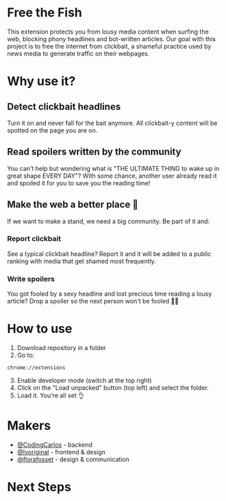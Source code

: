 # Free the Fish
This extension protects you from lousy media content when surfing the web, blocking phony headlines and bot-written articles. Our goal with this project is to free the internet from clickbait, a shameful practice used by news media to generate traffic on their webpages.

# Why use it?

## Detect clickbait headlines
Turn it on and never fall for the bait anymore. All clickbait-y content will be spotted on the page you are on. 

## Read spoilers written by the community
You can't help but wondering what is "THE ULTIMATE THING to wake up in great shape EVERY DAY"? With some chance, another user already read it and spoiled it for you to save you the reading time!

## Make the web a better place 💪
If we want to make a stand, we need a big community. Be part of it and:

### Report clickbait
See a typical clickbait headline? Report it and it will be added to a public ranking with media that get shamed most frequently.

### Write spoilers
You got fooled by a sexy headline and lost precious time reading a lousy article? Drop a spoiler so the next person won't be fooled 🕵️‍♀️

# How to use

1. Download repository in a folder
2. Go to:
```
chrome://extensions
```
3. Enable developer mode (switch at the top right)
4. Click on the "Load unpacked" button (top left) and select the folder.
5. Load it. You're all set 👌


# Makers

- [@CodingCarlos](https://twitter.com/CodingCarlos) - backend
- [@Ivoriginal](https://twitter.com/ivoriginal) - frontend & design
- [@florafosset](https://twitter.com/florafosset) - design & communication


# Next Steps
